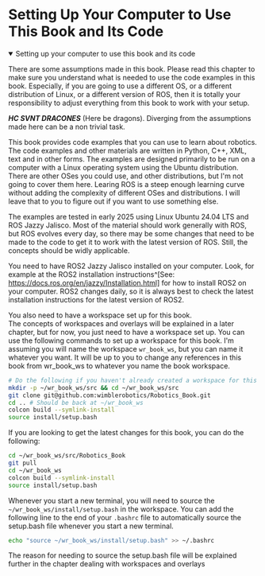 # Setting Up Your Computer to Use This Book and Its Code
<details open>
<summary>Setting up your computer to use this book and its code</summary>

There are some assumptions made in this book. Please read this chapter to make sure you understand what
is needed to use the code examples in this book. Especially, if you are going to use a different OS,
or a different distribution of Linux, or a different version of ROS, then it is totally your responsibility
to adjust everything from this book to work with your setup.

*__HC SVNT DRACONES__* (Here be dragons). Diverging from the assumptions made here can be a non trivial task.

This book provides code examples that you can use to learn about robotics.
The code examples and other materials are written in Python, C++, XML, text and in other forms.
The examples are designed primarily to be run on a computer with a Linux operating system using the Ubuntu distribution.
There are other OSes you could use, and other distributions, but I'm not going to cover them here.
Learing ROS is a steep enough learning curve without adding the complexity of different OSes and distributions.
I will leave that to you to figure out if you want to use something else.

The examples are tested in early 2025 using Linux Ubuntu 24.04 LTS and ROS Jazzy Jalisco.
Most of the material should work generally with ROS, but ROS evolves every day, so there may be some changes that need
to be made to the code to get it to work with the latest version of ROS.
Still, the concepts should be widly applicable.

You need to have ROS2 Jazzy Jalisco installed on your computer. Look, for example at the
ROS2 installation instructions^[See: https://docs.ros.org/en/jazzy/Installation.html] for how to install ROS2 on your computer.
ROS2 changes daily, so it is always best to check the latest installation instructions for the latest version of ROS2.

You also need to have a workspace set up for this book.\
The concepts of workspaces and overlays will be explained in a later chapter, but for now, you just need to have a workspace set up.
You can use the following commands to set up a workspace for this book.
I'm assuming you will name the workspace `wr_book_ws`, but you can name it whatever you want.
It will be up to you to change any references in this book from wr_book_ws to whatever you name the book workspace.

```bash
# Do the following if you haven't already created a workspace for this book code.
mkdir -p ~/wr_book_ws/src && cd ~/wr_book_ws/src
git clone git@github.com:wimblerobotics/Robotics_Book.git
cd .. # Should be back at ~/wr_book_ws
colcon build --symlink-install
source install/setup.bash
```

If you are looking to get the latest changes for this book, you can do the following:

```bash
cd ~/wr_book_ws/src/Robotics_Book
git pull
cd ~/wr_book_ws
colcon build --symlink-install
source install/setup.bash
```

Whenever you start a new terminal, you will need to source the `~/wr_book_ws/install/setup.bash` in the workspace.
You can add the following line to the end of your `.bashrc` file to automatically source the setup.bash file whenever you start a new terminal.

```bash 
echo "source ~/wr_book_ws/install/setup.bash" >> ~/.bashrc
```

The reason for needing to source the setup.bash file will be explained further in the chapter dealing with workspaces and overlays
</details>